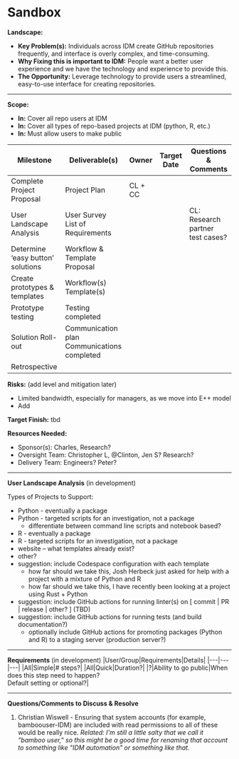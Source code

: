 # Sandbox
**Landscape:**

  * **Key Problem(s):**  Individuals across IDM create GitHub repositories frequently, and interface is overly complex, and time-consuming. 
  * **Why Fixing this is important to IDM:**  People want a better user experience and we have the technology and experience to provide this.
  * **The Opportunity:** Leverage technology to provide users a streamlined, easy-to-use interface for creating repositories.
********************************************************************************************************************************
**Scope:**
* **In:** Cover all repo users at IDM
* **In:** Cover all types of repo-based projects at IDM (python, R, etc.)
* **In:** Must allow users to make public

|Milestone|Deliverable(s)|Owner|Target Date|Questions & Comments|
|---|---|---|---|---|
|Complete Project Proposal|Project Plan|CL + CC
|User Landscape Analysis|User Survey <br> List of Requirements| | |CL: Research partner test cases?|
|Determine ‘easy button’ solutions|Workflow & Template Proposal
|Create prototypes & templates|Workflow(s)<br>Template(s)|
|Prototype testing|Testing completed| | | |CL: Rolling existing work into the templates is fundamentally different from starting from scratch with a template|
|Solution Roll-out|Communication plan<br>Communications completed| | | |Teams, All-hands, reviews, etc.|
|Retrospective|

**Risks:** (add level and mitigation later)
* Limited bandwidth, especially for managers, as we move into E++ model
* Add

**Target Finish:** tbd

**Resources Needed:**

* Sponsor(s): Charles, Research?
* Oversight Team: Christopher L, @Clinton, Jen S? Research? 
* Delivery Team: Engineers?  Peter?



********************************************************************************************************

**User Landscape Analysis** (in development)

Types of Projects to Support:

* Python - eventually a package
* Python - targeted scripts for an investigation, not a package
  * differentiate between command line scripts and notebook based?
* R - eventually a package
* R - targeted scripts for an investigation, not a package
* website – what templates already exist?
* other?
* suggestion: include Codespace configuration with each template
  * how far should we take this, Josh Herbeck just asked for help with a project with a mixture of Python and R
  * how far should we take this, I have recently been looking at a project using Rust + Python
* suggestion: include GitHub actions for running linter(s) on [ commit | PR | release | other? ] (TBD)
* suggestion: include GitHub actions for running tests (and build documentation?)
  * optionally include GitHub actions for promoting packages (Python and R) to a staging server (production server?)

********************************************************************************************************
**Requirements** (in development)
|User/Group|Requirements|Details|
|---|---|---|
|All|Simple|# steps?| 
|All|Quick|Duration?|
|?|Ability to go public|When does this step need to happen?<br>Default setting or optional?|

********************************************************************************************************
**Questions/Comments to Discuss & Resolve**
1. Christian Wiswell - Ensuring that system accounts (for example, bamboouser-IDM) are included with read permissions to all of these would be really nice.  _Related: I'm still a little salty that we call it "bamboo user," so this might be a good time for renaming that account to something like "IDM automation" or something like that._

